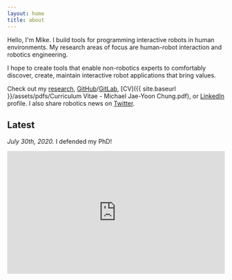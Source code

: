 ```yaml
---
layout: home
title: about
---
```


Hello, I'm Mike.
I build tools for programming interactive robots in human environments.
My research areas of focus are human-robot interaction and robotics engineering.

I hope to create tools that enable non-robotics experts to comfortably discover, create, maintain interactive robot applications that bring values.

Check out my [research](./research), [GitHub](https://github.com/mjyc)/[GitLab](https://gitlab.com/mjyc), [CV]({{ site.baseurl }}/assets/pdfs/Curriculum Vitae - Michael Jae-Yoon Chung.pdf), or [LinkedIn](https://www.linkedin.com/in/michaeljaeyoonchung/) profile. I also share robotics news on [Twitter](https://twitter.com/mjyc_/).

## Latest

_July 30th, 2020._ I defended my PhD!

<style>.embed-container { position: relative; padding-bottom: 56.25%; height: 0; overflow: hidden; max-width: 100%; } .embed-container iframe, .embed-container object, .embed-container embed { position: absolute; top: 0; left: 0; width: 100%; height: 100%; }</style><div class='embed-container'><iframe src="https://www.youtube.com/embed/pTml6yEIjcw" frameborder="0" allow="accelerometer; autoplay; encrypted-media; gyroscope; picture-in-picture" allowfullscreen></iframe></div>
